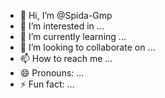 - 👋 Hi, I’m @Spida-Gmp
- 👀 I’m interested in ...
- 🌱 I’m currently learning ...
- 💞️ I’m looking to collaborate on ...
- 📫 How to reach me ...
- 😄 Pronouns: ...
- ⚡ Fun fact: ...

<!---
Spida-Gmp/Spida-Gmp is a ✨ special ✨ repository because its `README.md` (this file) appears on your GitHub profile.
You can click the Preview link to take a look at your changes.
--->
